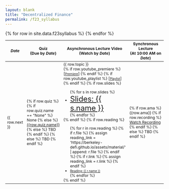 ```yaml
---
layout: blank
title: "Decentralized Finance"
permalink: /f23_syllabus
---
```


<table style="table-layout: fixed; font-size: 88%;">
  <thead>
      <th style="width: 10%;"> <i>Date</i> </th>
      <th style="width: 20%;"> Quiz<br>(Due by <i>Date</i>) </th>
      <th style="width: 40%;"> Asynchronous Lecture Video<br>(Watch by <i>Date</i>) </th>
      <th style="width: 30%;"> Synchronous Lecture<br>(At 10:00 AM on <i>Date</i>) </th>
  </thead>
  <tbody>
    {% for row in site.data.f23syllabus %}
    <tr>
      <td> {{ row.next }} </td>
      <td>
        {% if row.quiz %}
          {% if row.quiz.name == "None" %}
          None
          {% else %}
          <a target="_parent" href="{{row.quiz.link}}" style="text-decoration: underline;">{{row.quiz.name}}</a>
        {% else %}
          TBD
        {% endif %}
        {% else %}
          TBD
        {% endif %}
      </td>
      <td> {{ row.topic }}
        <br>
        {% if row.youtube_premiere %}
          [<a target="_parent" href="{{row.youtube_premiere}}" style="font-size: 80%;text-decoration: underline;">Premiere</a>]
        {% endif %}
        {% if row.youtube_playlist %}
          [<a target="_parent" href="{{row.youtube_playlist}}" style="font-size: 80%;text-decoration: underline;">Playlist</a>]
        {% endif %}
        {% if row.slides %}
        <ul style="margin-bottom: 0;">
          {% for s in row.slides %}
          <li> <a target="_parent" href="https://rdi.berkeley.edu/berkeley-defi/assets/material/{{s.file}}" style="font-size: 24px;"> Slides: {{ s.name }} </a> </li>
          {% endfor %}
        </ul>
        {% endif %}      
        {% if row.reading %}
        <ul style="margin-bottom: 0;">
          {% for r in row.reading %}
            {% if r.file %}
              {% assign reading_link = 'https://berkeley-defi.github.io/assets/material/' | append: r.file %}
            {% endif %}
            {% if r.link %}
              {% assign reading_link = r.link %}
            {% endif %}
          <li> <a target="_parent" href="{{reading_link}}" style="font-size: 80%;"> Reading: {{ r.name }} </a> </li>
          {% endfor %}
        </ul>
        {% endif %}
      </td>
      <td>
        {% if row.ama %}
          {{row.ama}}
          {% if row.recording %}
            <br><a target="_parent" href="{{row.recording}}" style="text-decoration: underline;">Watch Recording</a>
          {% endif %}
        {% else %}
          TBD
        {% endif %}
      </td>
    </tr>
    {% endfor %}
  </tbody>
</table>
